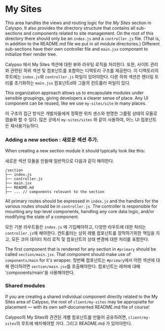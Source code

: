 My Sites
========

This area handles the views and routing logic for the *My Sites* section in Calyspo. It also provides the directory structure that contains all sub-sections and components related to site management. On the root of this directory there should only be an `index.js` and a `controller.js` file. (That is, in addition to the README.md file we put in all module directories.) Different sub-sections have their own controller file and `main.jsx` component to initialize their render tree.

Calypso 에서 My Sites 섹션에 대한 뷰와 라우팅 로직을 처리한다. 또한, 사이트 관리와 관련된 하위 섹션 및 컴포넌트를 포함하는 디렉토리 구조를 제공한다. 이 디렉토리의 루트에는 `index.js`와 `controller.js` 파일이 있어야한다. 다른 하위 섹션은 렌더링 트리를 초기화하는 `main.jsx` 컴포넌트d와 그들의 컨트롤러 파일이 있다.

This organization approach allows us to encapsulate modules under sensible groupings, giving developers a clearer sense of place. Any UI component can be reused, like we use `my-sites/site` in many places.

이 구조의 접근 방식은 개발자들에게 정확한 위치 센스와 현명한 그룹핑 상태의 모듈로 캡슐화 할 수 있다. 많은 곳에서 `my-sites/sites` 와 같이 사용하여, 어느 UI 컴포넌트든 재사용가능하다.

### Adding a new section : 새로운 섹션 추가.

When creating a new section module it should typically look like this:

새로운 섹션 모듈을 만들때 일반적으로 다음과 같이 해야한다.

```
/section
├── index.js
├── controller.js
├── main.jsx
├── README.md
├── ... // components relevant to the section
```

All primary routes should be expressed in ```index.js``` and the handlers for the various routes should be in ```controller.js```. The controller is responsible for mounting any top-level components, handling any core data logic, and/or modifying the state of a component.

모든 기본 라우트들은 ```index.js``` 에 기입해야하고, 다양한 라우트에 대한 처리는 ```controller.js```에 해야한다. 컨트롤러는 상위 레벨 컴포넌트를 장착하기위한 책임을 지고, 모든 코어 데이터 처리 로직 및 컴포넌트의 상태 변경에 대한 처리를 포함한다.

The first component that is rendered for any section in `#primary` should be called `section/main.jsx`. That component should make use of `components/main` for it's wrapper.
첫번째 컴포넌트는 `#primary`에서 어떤 섹션에 대해 렌더하려면 `section/main.jsx`를 호출해야한다. 컴포넌트는 래퍼에 대해 'components/main'을 사용해야한다.

### Shared modules

If you are creating a shared individual component directly related to the My Sites area of Calypso, the root of `client/my-sites` may be appropiatte for placement — with its own self-documented README.md file of course!

Calypso의 My Sites와 관견된 개별 컴포넌트를 만들어 공유하려면, `client/my-sites`의 루트에 배치해야할 거다. 그리고 README.md 가 있어야한다.
